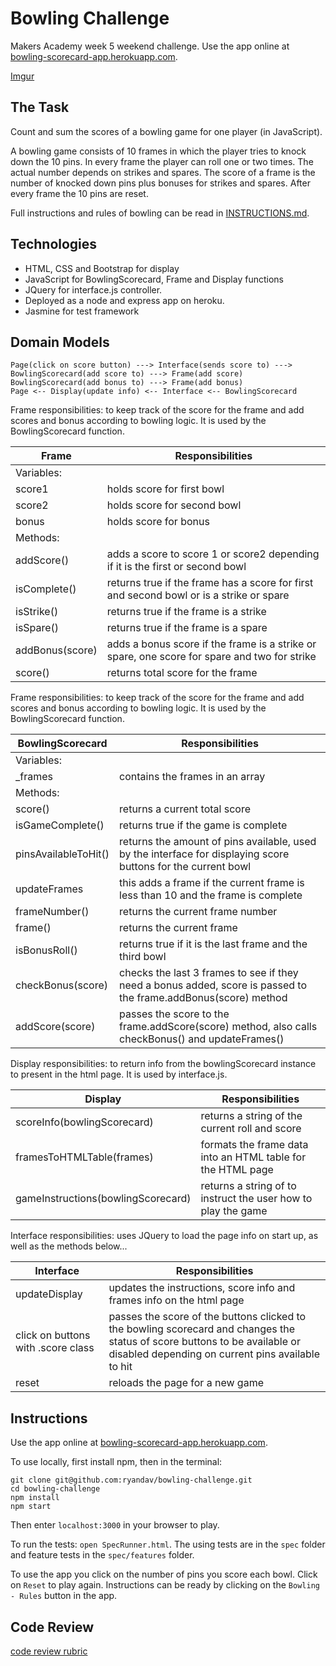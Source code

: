 
Bowling Challenge
=================

Makers Academy week 5 weekend challenge. Use the app online at [bowling-scorecard-app.herokuapp.com](https://bowling-scorecard-app.herokuapp.com/).

[Imgur](https://i.imgur.com/y7azhzn.png)

## The Task

Count and sum the scores of a bowling game for one player (in JavaScript).

A bowling game consists of 10 frames in which the player tries to knock down the 10 pins. In every frame the player can roll one or two times. The actual number depends on strikes and spares. The score of a frame is the number of knocked down pins plus bonuses for strikes and spares. After every frame the 10 pins are reset.

Full instructions and rules of bowling can be read in [INSTRUCTIONS.md](INSTRUCTIONS.md).

## Technologies
- HTML, CSS and Bootstrap for display
- JavaScript for BowlingScorecard, Frame and Display functions
- JQuery for interface.js controller.
- Deployed as a node and express app on heroku.
- Jasmine for test framework

## Domain Models

```dm
Page(click on score button) ---> Interface(sends score to) ---> BowlingScorecard(add score to) ---> Frame(add score)
BowlingScorecard(add bonus to) ---> Frame(add bonus)
Page <-- Display(update info) <-- Interface <-- BowlingScorecard
```

Frame responsibilities: to keep track of the score for the frame and add scores and bonus according to bowling logic. It is used by the BowlingScorecard function.

|Frame | Responsibilities |
|--|--|
| Variables: |  |
| score1 | holds score for first bowl |
| score2 | holds score for second bowl |
| bonus | holds score for bonus |
| Methods: | |
| addScore() | adds a score to score 1 or score2 depending if it is the first or second bowl|
| isComplete() | returns true if the frame has a score for first and second bowl or is a strike or spare |
| isStrike() | returns true if the frame is a strike |
| isSpare() | returns true if the frame is a spare |
| addBonus(score) | adds a bonus score if the frame is a strike or spare, one score for spare and two for strike |
| score() | returns total score for the frame |

Frame responsibilities: to keep track of the score for the frame and add scores and bonus according to bowling logic. It is used by the BowlingScorecard function.

| BowlingScorecard | Responsibilities |
|-|-|
| Variables: | |
| _frames | contains the frames in an array |
| Methods: | |
| score() | returns a current total score |
| isGameComplete() | returns true if the game is complete |
| pinsAvailableToHit() | returns the amount of pins available, used by the interface for displaying score buttons for the current bowl
| updateFrames | this adds a frame if the current frame is less than 10 and the frame is complete |
| frameNumber() | returns the current frame number |
| frame() | returns the current frame |
| isBonusRoll() | returns true if it is the last frame and the third bowl |
| checkBonus(score) | checks the last 3 frames to see if they need a bonus added, score is passed to the frame.addBonus(score) method |
| addScore(score) | passes the score to the frame.addScore(score) method, also calls checkBonus() and updateFrames() |

Display responsibilities: to return info from the bowlingScorecard instance to present in the html page. It is used by interface.js.

| Display | Responsibilities |
|-|-|
| scoreInfo(bowlingScorecard) | returns a string of the current roll and score |
| framesToHTMLTable(frames) | formats the frame data into an HTML table for the HTML page |
| gameInstructions(bowlingScorecard) | returns a string of to instruct the user how to play the game |

Interface responsibilities: uses JQuery to load the page info on start up, as well as the methods below...

| Interface | Responsibilities |
|-|-|
| updateDisplay | updates the instructions, score info and frames info on the html page |
| click on buttons with .score class | passes the score of the buttons clicked to the bowling scorecard and changes the status of score buttons to be available or disabled depending on current pins available to hit |
| reset | reloads the page for a new game |


## Instructions

Use the app online at [bowling-scorecard-app.herokuapp.com](https://bowling-scorecard-app.herokuapp.com/).

To use locally, first install npm, then in the terminal:
```
git clone git@github.com:ryandav/bowling-challenge.git
cd bowling-challenge
npm install
npm start
```

Then enter `localhost:3000` in your browser to play.

To run the tests: `open SpecRunner.html`. The using tests are in the `spec` folder and feature tests in the `spec/features` folder.

To use the app you click on the number of pins you score each bowl. Click on `Reset` to play again. Instructions can be ready by clicking on the `Bowling - Rules` button in the app.

## Code Review

[code review rubric](docs/review.md)
